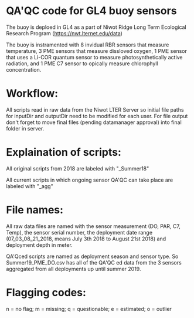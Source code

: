 # QA'QC code for GL4 buoy sensors 
The buoy is deploed in GL4 as a part of Niwot Ridge Long Term Ecological Research Program (https://nwt.lternet.edu/data)

The buoy is instramented with 8 invidual RBR sensors that measure temperature, 3 PME sensors that measure dissloved oxygen, 1 PME sensor that uses a Li-COR quantum sensor to measure photosynthetically active radiation, and 1 PME C7 sensor to opically measure chlorophyll concentration. 

# Workflow:
All scripts read in raw data from the Niwot LTER Server so initial file paths for inputDir and outputDir need to be modified for each user. For file output don't forget to move final files (pending datamanager approval) into final folder in server.

# Explaination of scripts:
  All original scripts from 2018 are labeled with "_Summer18"
  
  All current scripts in which ongoing sensor QA'QC can take place are labeled with "_agg"
  
# File names:
All raw data files are named with the sensor measurement (DO, PAR, C7, Temp), the sensor serial number, the deployment date range (07_03_08_21_2018, means July 3th 2018 to August 21st 2018) and deployment depth in meter. 

QA'Qced scripts are named as deployment season and sensor type. So Summer19_PME_DO.csv has all of the QA'QC ed data from the 3 sensors aggregated from all deployments up until summer 2019. 

# Flagging codes:
n = no flag; m = missing; q = questionable; e = estimated; o = outlier
